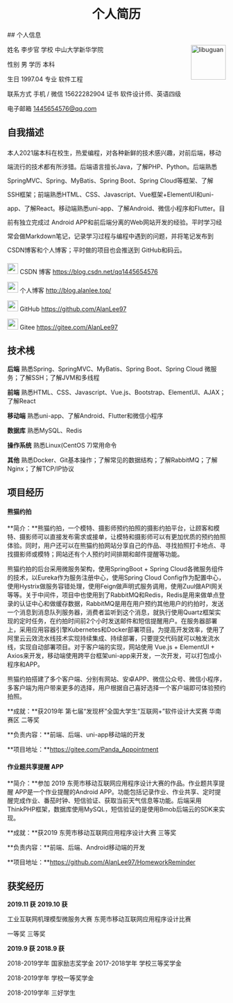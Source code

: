<center><h1 style="border-bottom: none">个人简历</h1></center>
## 个人信息

姓名  李步官  														学校  中山大学新华学院 <img src="https://alanlee-image-bed.oss-cn-shenzhen.aliyuncs.com/assert/ziliao/zhengjianzhao-libuguan.jpg" alt="libuguan" style="width: 80px; float: right" />

性别  男																学历  本科 

生日  1997.04     										 		专业  软件工程 

联系方式  手机 / 微信 15622282904 		 		证书  软件设计师、英语四级 

电子邮箱  1445654576@qq.com 



## 自我描述

<p style="line-height: 2.0rem;">本人2021届本科在校生，热爱编程，对各种新鲜的技术感兴趣，对前后端，移动端流行的技术都有所涉猎。后端语言擅长Java，了解PHP、Python。后端熟悉SpringMVC、Spring、MyBatis、Spring Boot、Spring Cloud等框架、了解 SSH框架；前端熟悉HTML、CSS、Javascript、Vue框架+ElementUI和uni-app、了解React。移动端熟悉uni-app、了解Android、微信小程序和Flutter。目前有独立完成过 Android APP和前后端分离的Web网站开发的经验。平时学习经常会做Markdown笔记，记录学习过程与编程中遇到的问题，并将笔记发布到CSDN博客和个人博客；平时做的项目也会推送到 GitHub和码云。</p>

<img src="https://alanlee-image-bed.oss-cn-shenzhen.aliyuncs.com/assert/images/icon/csdn.png" style="width: 25px;">  CSDN 博客  https://blog.csdn.net/qq1445654576

<img src="https://alanlee-image-bed.oss-cn-shenzhen.aliyuncs.com/assert/images/icon/pencil-ruler.png" style="width: 25px;">  个人博客  http://blog.alanlee.top/

<img src="https://alanlee-image-bed.oss-cn-shenzhen.aliyuncs.com/assert/images/icon/github.png" style="width: 25px;">  GitHub  https://github.com/AlanLee97

<img src="https://alanlee-image-bed.oss-cn-shenzhen.aliyuncs.com/assert/images/icon/gitee-fill-round.png" style="width: 25px;">  Gitee  https://gitee.com/AlanLee97





## 技术桟

**后端**  熟悉Spring、SpringMVC、MyBatis、Spring Boot、Spring Cloud 微服务；了解SSH；了解JVM和多线程

**前端**  熟悉HTML、CSS、Javascript、Vue.js、Bootstrap、ElementUI、AJAX；了解React

**移动端**  熟悉uni-app、了解Android、Flutter和微信小程序

**数据库** 熟悉MySQL、Redis

**操作系统**  熟悉Linux(CentOS 7)常用命令

**其他**  熟悉Docker、Git基本操作；了解常见的数据结构；了解RabbitMQ；了解Nginx；了解TCP/IP协议

 



## 项目经历

#### 熊猫约拍

**简介：**熊猫约拍，一个模特、摄影师预约拍照的摄影约拍平台，让顾客和模特、摄影师可以直接发布需求或接单，让模特和摄影师可以有更加优质的预约拍照体验。同时，用户还可以在熊猫约拍网站分享自己的作品、寻找拍照打卡地点、寻找摄影师或模特；网站还有个人预约时间排期和邮件提醒等功能。

熊猫约拍的后台采用微服务架构，使用SpringBoot + Spring Cloud各微服务组件的技术，以Eureka作为服务注册中心，使用Spring Cloud Config作为配置中心，使用Hystrix做服务容错处理，使用Feign做声明式服务调用，使用Zuul做API网关等等。关于中间件，项目中也使用到了RabbitMQ和Redis，Redis是用来做单点登录的认证中心和做缓存数据，RabbitMQ是用在用户预约其他用户的约拍时，发送一个消息到消息队列服务器，消费者监听到这个消息，就执行使用Quartz框架实现的定时任务，在约拍时间前2个小时发送邮件和短信提醒用户。在服务器部署上，采用应用容器引擎Kubernetes和Docker部署项目。为提高开发效率，使用了阿里云云效流水线技术实现持续集成、持续部署，只要提交代码就可以触发流水线，实现自动部署项目。对于客户端的实现，网站使用 Vue.js + ElementUI + Axios来开发，移动端使用跨平台框架uni-app来开发，一次开发，可以打包成小程序和APP。

熊猫约拍搭建了多个客户端、分别有网站、安卓APP、微信公众号、微信小程序，多客户端为用户带来更多的选择，用户根据自己喜好选择一个客户端即可体验预约拍照。

**成就：**获2019年 第七届“发现杯”全国大学生“互联网+”软件设计大奖赛 华南赛区 二等奖

**负责内容：**前端、后端、uni-app移动端的开发

**项目地址：**https://gitee.com/Panda_Appointment



#### 作业题共享提醒 APP

**简介：**参加 2019 东莞市移动互联网应用程序设计大赛的作品。作业题共享提醒 APP是一个作业提醒的Android APP。功能包括记录作业、作业共享、定时提醒完成作业、番茄时钟、短信验证、获取当前天气信息等功能。后端采用ThinkPHP框架，数据库使用MySQL，短信验证的是使用Bmob后端云的SDK来实现。

**成就：**获2019 东莞市移动互联网应用程序设计大赛 三等奖

**负责内容：**前端、后端、Android移动端的开发

**项目地址：**https://github.com/AlanLee97/HomeworkReminder



## 获奖经历

**2019.11 获**																			**2019.10 获**

工业互联网机理模型微服务大赛										东莞市移动互联网应用程序设计比赛

一等奖																				三等奖



**2019.9 获**																			 **2018.9 获**

2018-2019学年 国家励志奖学金										2017-2018学年 学校三等奖学金

2018-2019学年 学校一等奖学金

2018-2019学年 三好学生